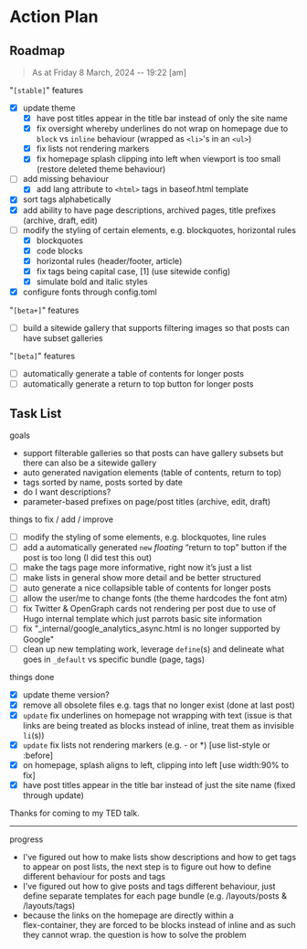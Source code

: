 # Action Plan

## Roadmap

> As at Friday 8 March, 2024 -- 19:22 [am]

"`[stable]`" features

- [x] update theme
  - [x] have post titles appear in the title bar instead of only the site name
  - [x] fix oversight whereby underlines do not wrap on homepage due to `block` vs `inline` behaviour (wrapped as `<li>`'s in an `<ul>`)
  - [x] fix lists not rendering markers
  - [x] fix homepage splash clipping into left when viewport is too small (restore deleted theme behaviour)
- [ ] add missing behaviour
  - [x] add lang attribute to `<html>` tags in baseof.html template
- [x] sort tags alphabetically
- [x] add ability to have page descriptions, archived pages, title prefixes (archive, draft, edit)
- [ ] modify the styling of certain elements, e.g. blockquotes, horizontal rules
  - [x] blockquotes
  - [x] code blocks
  - [x] horizontal rules (header/footer, article)
  - [x] fix tags being capital case, [1] (use sitewide config)
  - [x] simulate bold and italic styles
- [x] configure fonts through config.toml

"`[beta+]`" features

- [ ] build a sitewide gallery that supports filtering images so that posts can have subset galleries

"`[beta]`" features

- [ ] automatically generate a table of contents for longer posts
- [ ] automatically generate a return to top button for longer posts

## Task List

goals

- support filterable galleries so that posts can have gallery subsets but there can also be a sitewide gallery
- auto generated navigation elements (table of contents, return to top)
- tags sorted by name, posts sorted by date
- do I want descriptions?
- parameter-based prefixes on page/post titles (archive, edit, draft)

things to fix / add / improve

- [ ] modify the styling of some elements, e.g. blockquotes, line rules
- [ ] add a automatically generated `new` *floating* “return to top” button if the post is too long (I did test this out)
- [ ] make the tags page more informative, right now it’s just a list
- [ ] make lists in general show more detail and be better structured
- [ ] auto generate a nice collapsible table of contents for longer posts
- [ ] allow the user/me to change fonts (the theme hardcodes the font atm)
- [ ] fix Twitter & OpenGraph cards not rendering per post due to use of Hugo internal template which just parrots basic site information
- [ ] fix "_internal/google_analytics_async.html is no longer supported by Google"
- [ ] clean up new templating work, leverage `define`(s) and delineate what goes in `_default` vs specific bundle (page, tags)

things done

- [x] update theme version?
- [x] remove all obsolete files e.g. tags that no longer exist (done at last post)
- [x] `update` fix underlines on homepage not wrapping with text (issue is that links are being treated as blocks instead of inline, treat them as invisible `li`(s))
- [x] `update` fix lists not rendering markers (e.g. - or *) [use list-style or :before]
- [x] on homepage, splash aligns to left, clipping into left [use width:90% to fix]
- [x] have post titles appear in the title bar instead of just the site name (fixed through update)

Thanks for coming to my TED talk.

----

progress

- I've figured out how to make lists show descriptions and how to get tags to appear on post lists, the next step is to figure out how to define different behaviour for posts and tags
- I've figured out how to give posts and tags different behaviour, just define separate templates for each page bundle (e.g. /layouts/posts & /layouts/tags)
- because the links on the homepage are directly within a <nav> flex-container, they are forced to be blocks instead of inline and as such they cannot wrap. the question is how to solve the problem
